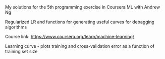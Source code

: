 My solutions for the 5th programming exercise in Coursera ML with Andrew Ng

Regularized LR and functions for generating useful curves for debagging algorithms

Course link: https://www.coursera.org/learn/machine-learning/

Learning curve - plots training and cross-validation error as a function of training set size

